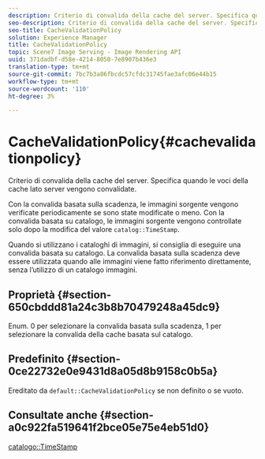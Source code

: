 ```yaml
---
description: Criterio di convalida della cache del server. Specifica quando le voci della cache lato server vengono convalidate.
seo-description: Criterio di convalida della cache del server. Specifica quando le voci della cache lato server vengono convalidate.
seo-title: CacheValidationPolicy
solution: Experience Manager
title: CacheValidationPolicy
topic: Scene7 Image Serving - Image Rendering API
uuid: 371dadbf-d58e-4214-8050-7e8907b436e3
translation-type: tm+mt
source-git-commit: 7bc7b3a86fbcdc57cfdc31745fae3afc06e44b15
workflow-type: tm+mt
source-wordcount: '110'
ht-degree: 3%

---
```



# CacheValidationPolicy{#cachevalidationpolicy}

Criterio di convalida della cache del server. Specifica quando le voci della cache lato server vengono convalidate.

Con la convalida basata sulla scadenza, le immagini sorgente vengono verificate periodicamente se sono state modificate o meno. Con la convalida basata su catalogo, le immagini sorgente vengono controllate solo dopo la modifica del valore `catalog::TimeStamp`.

Quando si utilizzano i cataloghi di immagini, si consiglia di eseguire una convalida basata su catalogo. La convalida basata sulla scadenza deve essere utilizzata quando alle immagini viene fatto riferimento direttamente, senza l’utilizzo di un catalogo immagini.

## Proprietà {#section-650cbddd81a24c3b8b70479248a45dc9}

Enum. 0 per selezionare la convalida basata sulla scadenza, 1 per selezionare la convalida della cache basata sul catalogo.

## Predefinito {#section-0ce22732e0e9431d8a05d8b9158c0b5a}

Ereditato da `default::CacheValidationPolicy` se non definito o se vuoto.

## Consultate anche {#section-a0c922fa519641f2bce05e75e4eb51d0}

[catalogo::TimeStamp](../../../../../is-api/image-catalog/image-serving-api-ref/c-image-catalog-reference/c-image-svg-data-reference/c-svg-data-reference/r-timestamp-svg.md#reference-59a27b72f4cb4a53a3baba83214c4ded)
